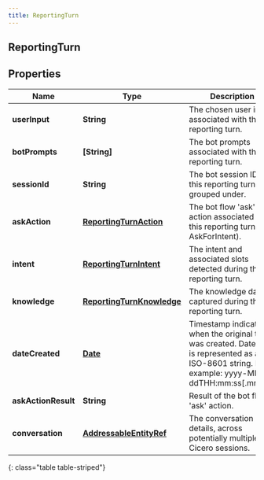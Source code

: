 ```yaml
---
title: ReportingTurn
---
```

## ReportingTurn

## Properties

|Name | Type | Description | Notes|
|------------ | ------------- | ------------- | -------------|
| **userInput** | **String** | The chosen user input associated with this reporting turn. | [optional] |
| **botPrompts** | **[String]** | The bot prompts associated with this reporting turn. | [optional] |
| **sessionId** | **String** | The bot session ID that this reporting turn is grouped under. | [optional] |
| **askAction** | [**ReportingTurnAction**](ReportingTurnAction.html) | The bot flow &#39;ask&#39; action associated with this reporting turn (e.g. AskForIntent). | [optional] |
| **intent** | [**ReportingTurnIntent**](ReportingTurnIntent.html) | The intent and associated slots detected during this reporting turn. | [optional] |
| **knowledge** | [**ReportingTurnKnowledge**](ReportingTurnKnowledge.html) | The knowledge data captured during this reporting turn. | [optional] |
| **dateCreated** | [**Date**](Date.html) | Timestamp indicating when the original turn was created. Date time is represented as an ISO-8601 string. For example: yyyy-MM-ddTHH:mm:ss[.mmm]Z | [optional] |
| **askActionResult** | **String** | Result of the bot flow &#39;ask&#39; action. | [optional] |
| **conversation** | [**AddressableEntityRef**](AddressableEntityRef.html) | The conversation details, across potentially multiple Cicero sessions. | [optional] |
{: class="table table-striped"}


